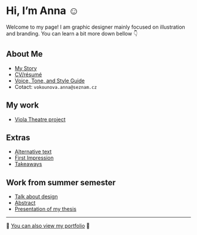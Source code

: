 # Hi, I’m Anna ☺️

Welcome to my page! I am graphic designer mainly focused on illustration and branding. You can learn a bit more down bellow 👇

## About Me

- [My Story](03-content-first/index.md)
- [CV/résumé](04-experience)
- [Voice, Tone, and Style Guide](05-voice-tone)
- Cotact: `vokounova.anna@seznam.cz`

## My work

- [Viola Theatre project](03-content-first/case-study.md)

## Extras

- [Alternative text](01-alternative-text)
- [First Impression](02-first-impression)
- [Takeaways](takeaways)

## Work from summer semester
- [Talk about design](07-alternative-text)
- [Abstract](07-alternative-text)
- [Presentation of my thesis](07-alternative-text)
---

🫶 [You can also view my portfolio](https://vokounovaannadb3b.myportfolio.com/work) 🫶
